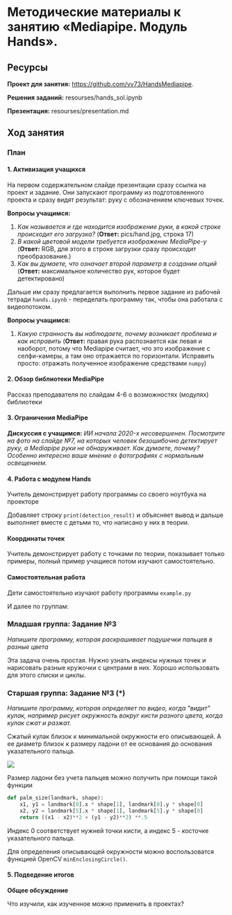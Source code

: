 # Методические материалы к занятию «Mediapipe. Модуль Hands».
## Ресурсы

**Проект для занятия:**  https://github.com/vv73/HandsMediapipe.

**Решения заданий:** resourses/hands_sol.ipynb 

**Презентация:**  resourses/presentation.md

## Ход занятия
### План
#### 1. Активизация учащихся

На первом содержательном слайде презентации сразу ссылка на проект и задание. Они запускают программу из подготовленного проекта и сразу видят результат: руку с обозначением ключевых точек. 

**Вопросы учащимся:** 

1. *Как называется и где находится изображение руки, в какой строке происходит его загрузка?* (**Ответ:** pics/hand.jpg, строка 17)
2. *В какой цветовой модели требуется изображение MediaPipe-у* (**Ответ:** RGB, для этого в строке загрузки сразу происходит преобразование.)
3. *Как вы думаете, что означает второй параметр в создании опций* (**Ответ:** максимальное количество рук, которое будет детектировано)

Дальше им сразу предлагается выполнить первое задание из рабочей тетради `hands.ipynb` - переделать программу так, чтобы она работала с видеопотоком. 

**Вопросы учащимся:** 

1. *Какую странность вы наблюдаете, почему возникает проблема и как исправить* (**Ответ:** правая рука распознается как левая и наоборот, потому что Mediapipe считает, что это изображение с селфи-камеры, а там оно отражается по горизонтали. Исправить просто: отражать полученное изображение средствами `numpy`)

#### 2. Обзор библиотеки MediaPipe

Рассказ преподавателя по слайдам 4-6 о возможностях (модулях) библиотеки

#### 3. Ограничения MediaPipe

**Дискуссия с учащимся:** *ИИ начала 2020-x несовершенен. Посмотрите на фото на слайде №7, на которых человек безошибочно детектирует руку, а Mediapipe руки не обнаруживает. Как думаете, почему? Особенно интересно ваше мнение о фотографиях с нормальным освещением.*

#### 4. Работа с модулем Hands

Учитель демонстрирует работу программы со своего ноутбука на проекторе

Добавляет строку `print(detection_result)` и объясняет вывод и дальше выполняет вместе с детьми то, что написано у них в теории.

#### Координаты точек

Учитель демонстрирует работу с точками по теории, показывает только примеры, полный пример учащиеся потом изучают самостоятельно.

#### Самостоятельная работа

Дети самостоятельно изучают работу программы `example.py`

И далее по группам: 

### Младшая группа: Задание №3

*Напишите программу, которая раскрашивает подушечки пальцев в разные цвета*

Эта задача очень простая. Нужно узнать индексы нужных точек и нарисовать разные 
кружочки с центрами в них. Хорошо использовать для этого списки и циклы.


### Старшая группа: Задание №3 (*)

*Напишите программу, которая определяет по видео, когда "видит" кулак, например рисует окружность вокруг кисти разного цвета, когда кулак сжат и разжат.*

Сжатый кулак близок к минимальной окружности его описывающей. А ее диаметр близок к размеру ладони от ее основания до основания указательного пальца. 

![](https://github.com/vv73/HandsMediapipe/raw/master/_common_res/palm.png)

Размер ладони без учета пальцев можно получить при помощи такой функции

```python
def palm_size(landmark, shape):
    x1, y1 = landmark[0].x * shape[1], landmark[0].y * shape[0]
    x2, y2 = landmark[5].x * shape[1], landmark[5].y * shape[0]
    return ((x1 - x2)**2 + (y1 - y2)**2) **.5
```

Индекс 0 соответствует нужней точки кисти, а индекс 5 - косточке указательного пальца.

Для определения описывающей окружности можно воспользоватся функцией OpenCV `minEnclosingCircle()`.

#### 5. Подведение итогов

**Общее обсуждение**

Что изучили, как изученное можно применить в проектах?
